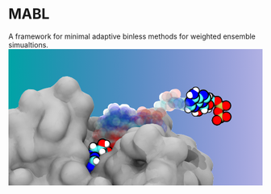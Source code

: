 # MABL
A framework for minimal adaptive binless methods for weighted ensemble simualtions.
![ADP unbinding from the Eg5 receptor](https://github.com/atbogetti/MABL/blob/main/images/adp_unbinding.png)
